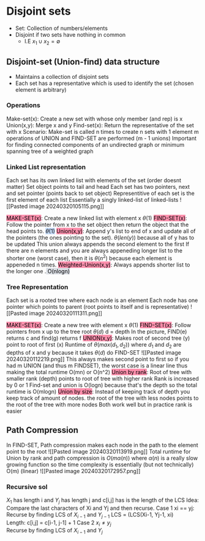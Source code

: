 # Disjoint sets
* Set: Collection of numbers/elements
* Disjoint if two sets have nothing in common
	* I.E $x_{1} \cup x_{2} = \emptyset$  
## Disjoint-set (Union-find) data structure
* Maintains a collection of disjoint sets
* Each set has a representative which is used to identify the set (chosen element is arbitrary) 
### Operations
Make-set(x): Create a new set with whose only member (and rep) is x
Union(x,y): Merge x and y
Find-set(x): Return the representative of the set with x
Scenario:
	Make-set is called n times to create n sets with 1 element
	m operations of UNION and FIND-SET are performed (m - 1 unions)
Important for finding connected components of an undirected graph or minimum spanning tree of a weighted graph

### Linked List representation
Each set has its own linked list with elements of the set (order doesnt matter)
Set object points to tail and head
Each set has two pointers, next and set pointer (points back to set object)
Representitive of each set is the first element of each list
Essentially a singly linked-list of linked-lists
![[Pasted image 20240320105115.png]]

<mark style="background: #FF5582A6;">MAKE-SET(x)</mark>: Create a new linked list with element x $\theta(1)$
<mark style="background: #FF5582A6;">FIND-SET(x)</mark>: Follow the pointer from x to the set object then return the object that the head points to. <mark style="background: #ADCCFFA6;">$\theta(1)$</mark>
<mark style="background: #FF5582A6;">Union(x,y)</mark>: Append y's list to end of x and update all of the pointers (the ones pointing to the set). $\theta(len(y))$ because all of y has to be updated
	This union always appends the second element to the first
	If there are n elements and you are always appeneding longer list to the shorter one (worst case), then it is $\theta(n^2)$ because each element is appeneded n times.
<mark style="background: #FF5582A6;">Weighted-Union(x,y)</mark>: Always appends shorter list to the longer one
	.<mark style="background: #CACFD9A6;">	O(nlogn)</mark>


### Tree Representation 
Each set is a rooted tree where each node is an element
Each node has one pointer which points to parent (root points to itself and is representative)
![[Pasted image 20240320111311.png]]

<mark style="background: #FF5582A6;">MAKE-SET(x)</mark>: Create a new tree with element x $\theta(1)$
<mark style="background: #FF5582A6;">FIND-SET(x)</mark>: Follow pointers from x up to the tree root $\theta(d)$ d = depth
	In the picture, FIND(e) returns c and find(g) returns f
<mark style="background: #FF5582A6;">UNION(x,y)</mark>: Makes root of second tree (y) point to root of first (x)
	Runtime of $\theta(max(d_{1}, d_{2}))$ where $d_{1}$ and $d_{2}$  are depths of x and y because it takes $\theta(d)$ do FIND-SET 
	![[Pasted image 20240320112219.png]]
	This always makes second point to first so if you had m UNION (and thus m FINDSET), the worst case is a linear line thus making the total runtime O(mn) or O(n^2)
<mark style="background: #FF5582A6;">Union by rank</mark>: Root of tree with smaller rank (depth) points to root of tree with higher rank
	Rank is increased by 0 or 1
	Find-set and union is O(logn)  because that's the depth so the total runtime is O(mlogn)
<mark style="background: #FF5582A6;">Union by size</mark>: Instead of keeping track of depth you keep track of amount of nodes. the root of the tree with less nodes points to the root of the tree with more nodes
	Both work well but in practice rank is easier


## Path Compression
In FIND-SET, Path compression makes each node in the path to the element point to the root
![[Pasted image 20240320113919.png]]
Total runtime for Union by rank and path compression is $O(m\alpha(n))$ where $\alpha(n)$ is a really slow growing function so the time complexity is essentially (but not technically) O(m) (linear)
![[Pasted image 20240320172957.png]]

### Recursive sol
$X_{1}$ has length i and $Y_{j}$ has length j and c\[i,j] has is the length of the LCS
Idea: Compare the last characters of Xi and Yj and then recurse. 
Case 1 xi == yj:
	Recurse by finding LCS of $X_{i-1}$ and $Y_{j-1}$
	LCS = (LCS(Xi-1, Yj-1, xi)   
	Length: c\[i,j] = c\[i-1, j-1] + 1
Case 2 $x_{i} \ne y_j$  
	Recurse by finding LCS of $X_{i-1}$ and $Y_{j}$ 